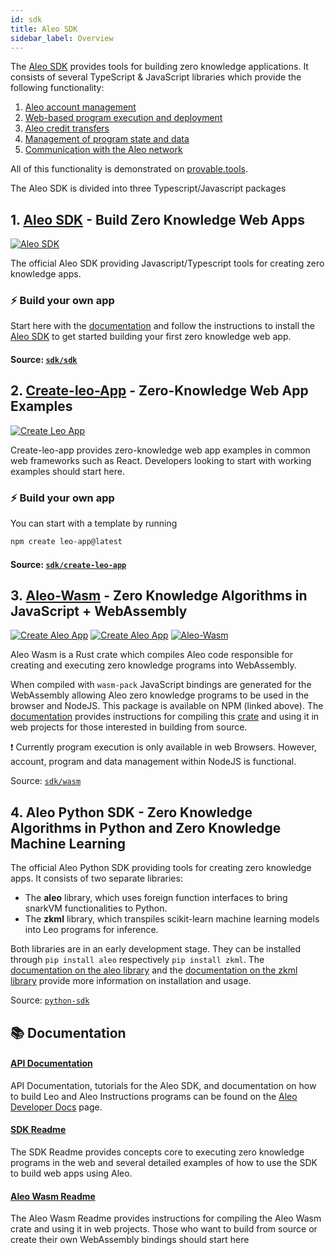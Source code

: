 ```yaml
---
id: sdk
title: Aleo SDK
sidebar_label: Overview
---
```



The [Aleo SDK](https://github.com/ProvableHQ/sdk) provides tools for building zero knowledge applications. It consists of
several TypeScript & JavaScript libraries which provide the following functionality:
1. [Aleo account management](https://provable.tools/account)
2. [Web-based program execution and deployment](https://provable.tools/develop)
3. [Aleo credit transfers](https://provable.tools/transfer)
4. [Management of program state and data](https://provable.tools/record)
5. [Communication with the Aleo network](https://provable.tools/rest)

All of this functionality is demonstrated on [provable.tools](https://www.provable.tools/).

The Aleo SDK is divided into three Typescript/Javascript packages

## 1. [Aleo SDK](./sdk/typescript/00_sdk_overview.md) - Build Zero Knowledge Web Apps

<a href="https://www.npmjs.com/package/@provablehq/sdk"> <img alt="Aleo SDK" src="https://img.shields.io/npm/l/%40aleohq%2Fsdk?label=NPM%20-%20Aleo%20SDK&labelColor=green&color=blue" /></a>


The official Aleo SDK providing Javascript/Typescript tools for creating zero knowledge apps.

### ⚡ Build your own app

Start here with the [documentation](./sdk/typescript/00_sdk_overview.md) and follow the instructions to install the [Aleo SDK](https://github.com/AleoHQ/sdk/tree/testnet3/sdk#readme) to get started building your
first zero knowledge web app.

#### Source: [`sdk/sdk`](https://github.com/AleoHQ/sdk/tree/testnet3/sdk)


## 2. [Create-leo-App](./sdk/create-leo-app/00_app_installation.md) - Zero-Knowledge Web App Examples

<a href="https://www.npmjs.com/package/create-leo-app"> <img alt="Create Leo App" src="https://img.shields.io/npm/l/create-aleo-app?label=NPM%20-%20Create-Leo-App&labelColor=green&color=blue" /></a>

Create-leo-app provides zero-knowledge web app examples in common web frameworks such as React. Developers looking to
start with working examples should start here.

### ⚡ Build your own app


You can start with a template by running
```bash
npm create leo-app@latest
```


#### Source: [`sdk/create-leo-app`](https://github.com/ProvableHQ/sdk/tree/testnet3/create-leo-app)

## 3. [Aleo-Wasm](./sdk/wasm/00_wasm_installation.md) - Zero Knowledge Algorithms in JavaScript + WebAssembly

<a href="https://www.npmjs.com/package/@provablehq/wasm"> <img alt="Create Aleo App" src="https://img.shields.io/npm/l/%40aleohq%2Fwasm?label=NPM%20-%20Aleo%20Wasm&labelColor=green&color=blue" /></a>
<a href="https://www.npmjs.com/package/@aleohq/nodejs"> <img alt="Create Aleo App" src="https://img.shields.io/npm/l/%40aleohq%2Fnodejs?label=NPM%20-%20Aleo%20Nodejs&labelColor=green&color=blue" /></a>
<a href="https://crates.io/crates/aleo-wasm"> <img alt="Aleo-Wasm" src="https://img.shields.io/crates/v/aleo-wasm.svg?color=neon" /></a>

Aleo Wasm is a Rust crate which compiles Aleo code responsible for creating and executing zero knowledge programs into
WebAssembly.

When compiled with `wasm-pack` JavaScript bindings are generated for the WebAssembly allowing Aleo zero
knowledge programs to be used in the browser and NodeJS. This package is available on NPM (linked above). The 
[documentation](./sdk/wasm/00_wasm_installation.md) provides instructions for compiling this [crate](https://github.com/ProvableHQ/sdk/tree/testnet3/wasm) and using it in web projects for those interested in building from
source.

❗ Currently program execution is only available in web Browsers. However, account, program and data management within
NodeJS is functional.

Source: [`sdk/wasm`](https://github.com/AleoHQ/sdk/tree/testnet3/wasm)

## 4. Aleo Python SDK - Zero Knowledge Algorithms in Python and Zero Knowledge Machine Learning

The official Aleo Python SDK providing tools for creating zero knowledge apps. It consists of two separate libraries:

* The **aleo** library, which uses foreign function interfaces to bring snarkVM functionalities to Python.
* The **zkml** library, which transpiles scikit-learn machine learning models into Leo programs for inference.

Both libraries are in an early development stage. They can be installed through `pip install aleo` respectively `pip install zkml`. The 
[documentation on the aleo library](./sdk/python/00_aleo_sdk.md) and the [documentation on the zkml library](./sdk/python/01_zkml_transpiler.md) provide more information on installation and usage.

<!-- markdown-link-check-disable -->
Source: [`python-sdk`](https://github.com/AleoHQ/python-sdk)
<!-- markdown-link-check-enable -->

## 📚 Documentation

#### [API Documentation](https://developer.aleo.org)
API Documentation, tutorials for the Aleo SDK, and documentation on how to build Leo and Aleo Instructions programs can
be found on the [Aleo Developer Docs](https://developer.aleo.org) page.

#### [SDK Readme](https://github.com/ProvableHQ/sdk/tree/testnet3/sdk#readme)
The SDK Readme provides concepts core to executing zero knowledge programs in the web and several detailed examples of
how to use the SDK to build web apps using Aleo.

#### [Aleo Wasm Readme](https://github.com/ProvableHQ/sdk/tree/testnet3/wasm#readme)
The Aleo Wasm Readme provides instructions for compiling the Aleo Wasm crate and using it in web projects. Those who
want to build from source or create their own WebAssembly bindings should start here
